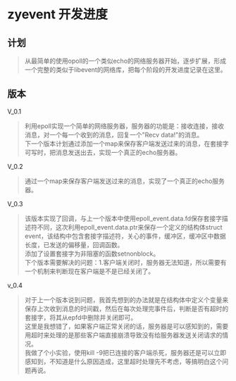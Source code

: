 # zyevent 开发进度

## 计划
> 从最简单的使用opoll的一个类似echo的网络服务器开始，逐步扩展，形成一个完整的类似于libevent的网络库，把每个阶段的开发进度记录在这里。

## 版本
V_0.1
> 利用epoll实现一个简单的网络服务器，服务器的功能是：接收连接，接收消息，对一个每一个收到的消息，回复一个"Recv data!"的消息。  
> 下一个版本计划通过添加一个map来保存客户端发送过来的消息，在套接字可写时，把消息发送出去，实现一个真正的echo服务器。

V_0.2
> 通过一个map来保存客户端发送过来的消息，实现了一个真正的echo服务器。  

V_0.3
> 该版本实现了回调，与上一个版本中使用epoll_event.data.fd保存套接字描述符不同，这次利用epoll_event.data.ptr来保存一个定义的结构体struct event，该结构中包含套接字描述符，关心的事件，缓冲区，缓冲区中数据长度，已发送的偏移量，回调函数。  
> 添加了设置套接字为非阻塞的函数setnonblock。  
> 下个版本需要解决的问题：1.客户端关闭时，服务器无法知道，所以需要有一个机制来判断现在客户端是不是已经关闭了。  

v_0.4
> 对于上一个版本说到问题，我首先想到的办法就是在结构体中定义个变量来保存上次收到消息的时间戳，然后在每次处理完事件后，判断是否有超时的套接字，将其从epfd中删除并关闭即可。  
> 这里是我想错了，如果客户端正常关闭的话，服务器是可以感知到的，需要用超时来处理的是那些客户端直接崩溃导致没有给服务器发送关闭请求的情况。  
> 我做了个小实验，使用kill -9把已连接的客户端杀死，服务器还是可以立即感知到，不知道是什么原因造成，这里超时处理先不考虑，等搞明白这个问题再说。  
